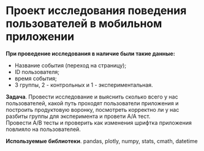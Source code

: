 # Проект исследования поведения пользователей в мобильном приложении  

**При проведение исследования в наличие были такие данные:**  

- Название события (переход на страницу);  
- ID пользователя;  
- время события;  
- 3 группы, 2 - контрольных и 1 - экспериментальная. 

**Задача**. 
Провести исследование и выяснить сколько всего у нас пользователей, какой путь проходят пользователи приложения и построить продуктовую воронку, посмотреть корректно ли у нас разбиты группы для эксперимента и провети А/А тест.  
Провести А/В тесты и проверить как изменения шрифтка приложения повлияло на пользователей.  

**Используемые библиотеки**. 
pandas, plotly, numpy, stats, cmath, datetime
